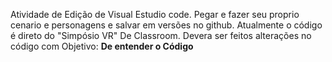 Atividade de Edição de Visual Estudio code. Pegar e fazer seu proprio cenario e personagens e salvar em versões no github. 
Atualmente o código é direto do "Simpósio VR" De Classroom. Devera ser feitos alterações no código com Objetivo: **De entender o Código**


